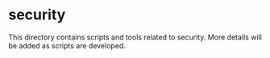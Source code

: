 # security

This directory contains scripts and tools related to security. More details will be added as scripts are developed.
